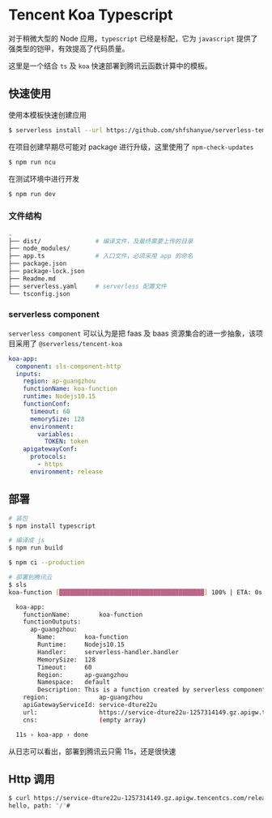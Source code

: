 # Tencent Koa Typescript

对于稍微大型的 Node 应用，`typescript` 已经是标配，它为 `javascript` 提供了强类型的铠甲，有效提高了代码质量。

这里是一个结合 `ts` 及 `koa` 快速部署到腾讯云函数计算中的模板。

## 快速使用

使用本模板快速创建应用

``` bash
$ serverless install --url https://github.com/shfshanyue/serverless-template-zh/tree/master/tencent-koa-ts --name koa-server
```

在项目创建早期尽可能对 package 进行升级，这里使用了 `npm-check-updates`

``` bash
$ npm run ncu
```

在测试环境中进行开发

``` bash
$ npm run dev
```

### 文件结构

``` bash
.
├── dist/               # 编译文件，及最终需要上传的目录
├── node_modules/
├── app.ts              # 入口文件，必须采用 app 的命名
├── package.json
├── package-lock.json
├── Readme.md
├── serverless.yaml     # serverless 配置文件
└── tsconfig.json
```

### serverless component

`serverless component` 可以认为是把 faas 及 baas 资源集合的进一步抽象，该项目采用了 `@serverless/tencent-koa`

``` yaml
koa-app:
  component: sls-component-http
  inputs:
    region: ap-guangzhou
    functionName: koa-function
    runtime: Nodejs10.15
    functionConf:
      timeout: 60
      memorySize: 128
      environment:
        variables:
          TOKEN: token
    apigatewayConf:
      protocols:
        - https
      environment: release
```

## 部署

``` bash
# 装包
$ npm install typescript

# 编译成 js
$ npm run build

$ npm ci --production

# 部署到腾讯云
$ sls
koa-function [████████████████████████████████████████] 100% | ETA: 0s | Speed: 314.98k/

  koa-app:
    functionName:        koa-function
    functionOutputs:
      ap-guangzhou:
        Name:        koa-function
        Runtime:     Nodejs10.15
        Handler:     serverless-handler.handler
        MemorySize:  128
        Timeout:     60
        Region:      ap-guangzhou
        Namespace:   default
        Description: This is a function created by serverless component
    region:              ap-guangzhou
    apiGatewayServiceId: service-dture22u
    url:                 https://service-dture22u-1257314149.gz.apigw.tencentcs.com/release/
    cns:                 (empty array)

  11s › koa-app › done
```

从日志可以看出，部署到腾讯云只需 11s，还是很快速

## Http 调用

``` bash
$ curl https://service-dture22u-1257314149.gz.apigw.tencentcs.com/release/
hello, path: '/'# 
```

